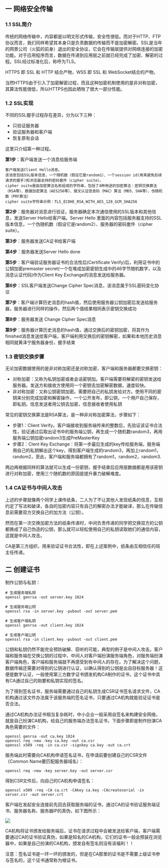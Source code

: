 ## 一 网络安全传输

### 1.1 SSL简介

传统的网络传输中，内容都是以明文形式传输，安全性很低。而对于HTTP、FTP协议而言，我们同样希望其本身只是负责数据的传输而不是加密解密。SSL是当年的网景公司（火狐的前身）退出的安全协议，它会在传输层提供对网络连接的加密功能。对于应用程序而言，数据在传递到应用层之前就已经完成了加密、解密的过程。SSL经过标准化后，称呼为TLS。   

HTTPS 即 SSL 和 HTTP 结合产物，WSS 即 SSL 和 WebSocket结合的产物。  

当然HTTPS由于引入了加密解密过程，而且这种加密机制使用的是非对称加密，其算法性能很低，所以HTTPS也因此牺牲了很大一部分性能。

### 1.2 SSL实现

不同的SSL握手过程存在差异，分为以下三种：
- 只验证服务器
- 验证服务器和客户端
- 恢复原有会话

这里只介绍第一种过程。  

**第1步**：客户端发送一个消息给服务端
```
客户端发送Client Hello消息。
该消息包括SSL版本信息，一个随机数（假设它是random1）、一个session id(用来避免后续请求的握手)和浏览器支持的密码套件（cipher suite）。  
cipher suite是由加密算法名称组成的字符串，包括了4种用途的加密算法：密钥交换算法（RSA等）、数据加密算法（AES256等）、报文认证信息码（MAC）算法（MD5、SHA等）、伪随机数（PRF算法）
cipher suite字符串示例：TLS_ECDHE_RSA_WITH_AES_128_GCM_SHA256
```

**第2步**：服务器对消息进行验证，服务器确定本次通信使用的SSL版本和其他信息，发送Server Hello给客户端。Server Hello 里面的内容包括服务器支持的SSL版本信息，一个伪随机数（假设它是random2）、服务器的密码套件（cipher suite）。  

**第3步**：服务器发送CA证书给客户端  

**第4步**：服务器发送Server Hello done  

**第5步**：客户端验证服务器证书的合法性后(Certificate Verify)后，利用证书中的公钥加密premaster secret(一个在堆成加密密钥生成中的46字节随机数字，以及消息认证代码)作为Client Key Exchange的消息发送给服务器。  

**第6步**：SSL客户端发送Change Cipher Spec消息，该消息属于SSL密码变化协议  

**第7步**：客户端计算历史消息的hash值，然后使用服务器公钥加密后发送给服务器，服务器进行同样的操作，然后两个值结果相同表示密钥交换成功  

**第8步**：服务器发送 Change Cipher Spec消息  

**第9步**：服务器计算历史消息的hash值，通过交换后的密钥加密，将其作为finished消息发送给客户端，客户端利用交换后的密钥解密，如果和本地历史消息相同就黄泽宁服务器身份，握手结束

### 1.3 密钥交换步骤

无论加密数据使用的是非对称加密还是对称加密，客户端和服务器都要交换密钥：
- 对称加密：又称为私钥加密或者会话密钥加。客户端需要将解密的密钥发送给服务器。发送方和接收方使用同一个密钥去加密解密数据，速度较快。
- 非对称加密：又称公钥密钥加密。需要把自己的私钥发给对方。使用不同的密钥来分别完成加密和解密操作，一个公开发布，即公钥，一个用户自己保存，即私钥。信息发送者用公钥去加密，信息接收者使用私钥

常见的密钥交换算法是RSA算法，是一种非对称加密算法，步骤如下：
- 步骤1：Client Verify。客户端接收到服务端传来的整数后，先验证该证书合法性，验证通过后取出证书中的服务端公钥，再生成一个随机数random3，再用服务端公钥加密random3生成PreMasterKey
- 步骤2：Clent Key Exchange：将第一步最后生成的key传给服务端，服务端用自己的私钥解出这个key，得到客户端生成的random3，再加上random1，random2，至此，客户端和服务端都拥有了random1，random2，random3.

两边再根据同样的算法就可以生成一份密钥，握手结束后应用层数据都是用该密钥进行对称加密，使用三个随机数的原因是提升暴力破解难度。

### 1.4 CA证书与中间人攻击

上述的步骤就像两个同学上课传纸条，二人为了不让其他人发现纸条的信息，互相约定了写法和破译，各自的加密内容只有自己的解密办法才能破译，那么在传输信息前需要双方交换自己的加方法（公钥）。  

然而在第一次交换加密方法的纸条传递时，中间负责传递的同学把交换双方的公钥都换成了自己伪造的公钥，那么就可以轻松使用自己的私钥读取她们的通信内容，这就是中间人攻击。  

CA是第三方组织，用来验证证书合法性，即在上述案例中，纸条由互相信任的班主任传递。

## 二 创建证书

制作公钥与私钥：
```
# 生成服务端私钥
openssl genrsa -out server.key 1024

# 生成服务端公钥
openssl rsa -in server.key -pubout -out server.pem

# 生成客户端私钥
openssl genrsa -out client.key 1024

# 生成客户端公钥
openssl rsa -in client.key -pubout -out client.pem
```

公钥和私钥仍然不能完全预防破解、窃听的可能，典型的例子是中间人攻击。客户端和服务端在交换公钥的过程中，中间人对客户端扮演服务端角色，对服务端扮演客户端角色，客户端和服务端就不再感受到有中间人的存在。为了解决这个问题，数据传输还需要对得到的公钥进行认证，以确认得到的公钥是出自目标服务器！这便是数字认证，一般使用第三方数字证书颁发机构CA制作的证书，这个证书中具有CA通过自己的刚要和私钥实现的签名。  

为了得到签名证书，服务端需要通过自己的私钥生成CSR证书签名请求文件，CA机构通过该文件办法属于该服务端的签名证书，只要通过CA机构就能验证证书是否合法。  

通过CA机构办法证书相当复杂耗时，中小企业一般采用自签名来构建安全网络，就是自己扮演CA机构，给自己的服务端办法签名证书，下面步骤即是制作扮演CA角色需要的文件：
```
openssl genrsa -out ca.key 1024
openssl req -new -key ca.key -out ca.csr
openssl x509 -req -in ca.csr -signkey ca.key -out ca.crt
```

服务端此时需要向CA机构申请签名证书，在申请前要创建自己的CSR文件（Common Name要匹配服务器域名）：
```
openssl req -new -key server.key -out server.csr
```

得到CSR文件后，向自己的CA机构申请签名：
```
openssl x509 -req -CA ca.crt -CAkey ca.key -CAcreateserial -in server.csr -out server.crt
```

客户端在发起安全连接前先回去获取服务端的证书，通过CA的证书验证服务端证书、服务器名称、服务器IP的真伪，如下图所示：  

![](../images/node/04-06.png)  

CA机构将证书颁发给服务端后，证书在请求过程中会被发送给客户端，客户端需要通过CA的证书验证真伪，如果是知名的CA机构，它们的证书一般会预装在浏览器中，如果是自己扮演的CA机构，颁发自有签名则没有该福利！！  

注意：签名证书是一环一环的颁发的，但是在CA那里的证书是不需要上级证书参与签名的，这个证书通常称为根证书。